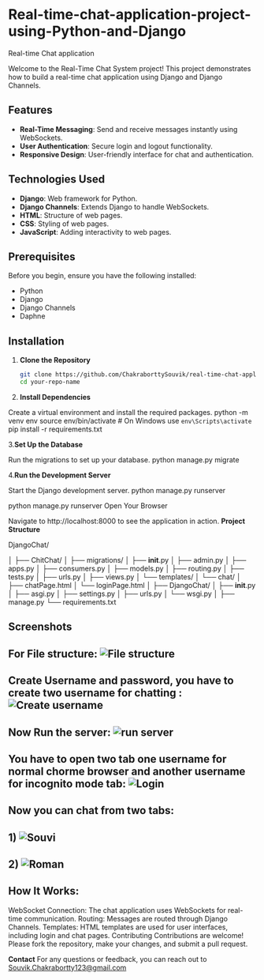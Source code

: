 # Real-time-chat-application-project-using-Python-and-Django
Real-time Chat application


Welcome to the Real-Time Chat System project! This project demonstrates how to build a real-time chat application using Django and Django Channels.

## Features

- **Real-Time Messaging**: Send and receive messages instantly using WebSockets.
- **User Authentication**: Secure login and logout functionality.
- **Responsive Design**: User-friendly interface for chat and authentication.

 ## Technologies Used

- **Django**: Web framework for Python.
- **Django Channels**: Extends Django to handle WebSockets.
- **HTML**: Structure of web pages.
- **CSS**: Styling of web pages.
- **JavaScript**: Adding interactivity to web pages.


## Prerequisites

Before you begin, ensure you have the following installed:

- Python
- Django
- Django Channels
- Daphne

## Installation

1. **Clone the Repository**

   ```bash
   git clone https://github.com/ChakraborttySouvik/real-time-chat-application-project-using-Python-and-Django
   cd your-repo-name
2. **Install Dependencies**

Create a virtual environment and install the required packages.
python -m venv env
source env/bin/activate  # On Windows use `env\Scripts\activate`
pip install -r requirements.txt


3.**Set Up the Database**

Run the migrations to set up your database.
python manage.py migrate

4.**Run the Development Server**

Start the Django development server.
python manage.py runserver

python manage.py runserver
Open Your Browser


Navigate to http://localhost:8000 to see the application in action.
**Project Structure**

DjangoChat/

│
├── ChitChat/
│   ├── migrations/
│   ├── __init__.py
│   ├── admin.py
│   ├── apps.py
│   ├── consumers.py
│   ├── models.py
│   ├── routing.py
│   ├── tests.py
│   ├── urls.py
│   ├── views.py
│   └── templates/
│       └── chat/
│           ├── chatPage.html
│           └── loginPage.html
│
├── DjangoChat/
│   ├── __init__.py
│   ├── asgi.py
│   ├── settings.py
│   ├── urls.py
│   └── wsgi.py
│
├── manage.py
└── requirements.txt

## Screenshots
## For File structure: ![File structure](https://github.com/user-attachments/assets/acd16993-cfb4-406f-b7fe-a506ec8bceb8)
## Create Username and password, you have to create two username for chatting : ![Create username](https://github.com/user-attachments/assets/ea4f5139-b006-4511-87d7-0cf59c518b56)
## Now Run the server: ![run server](https://github.com/user-attachments/assets/91b478d1-f253-4bd9-b8b1-13c0df9c5564)
## You have to open two tab one username for normal chorme browser and another username for incognito mode tab: ![Login](https://github.com/user-attachments/assets/b2a7eb4e-4978-4f91-bc54-21745aad577f)
## Now you can chat from two tabs:
## 1) ![Souvi](https://github.com/user-attachments/assets/843c0820-23d4-4e8c-9922-0f490fddaeb0)
## 2) ![Roman](https://github.com/user-attachments/assets/de3838db-6a90-465b-897b-4c887cf2190b)

## How It Works:
WebSocket Connection: The chat application uses WebSockets for real-time communication.
Routing: Messages are routed through Django Channels.
Templates: HTML templates are used for user interfaces, including login and chat pages.
Contributing
Contributions are welcome! Please fork the repository, make your changes, and submit a pull request.

**Contact**
For any questions or feedback, you can reach out to Souvik.Chakrabortty123@gmail.com
